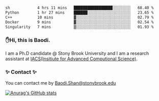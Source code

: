 <!--START_SECTION:waka-->

```txt
sh            4 hrs 11 mins   █████████████████░░░░░░░░   68.40 %
Python        1 hr 27 mins    ██████░░░░░░░░░░░░░░░░░░░   23.65 %
C++           10 mins         ▓░░░░░░░░░░░░░░░░░░░░░░░░   02.79 %
Docker        9 mins          ▓░░░░░░░░░░░░░░░░░░░░░░░░   02.54 %
Singularity   7 mins          ▒░░░░░░░░░░░░░░░░░░░░░░░░   01.93 %
```

<!--END_SECTION:waka-->

### ✋Hi, this is Baodi. 

I am a Ph.D candidate @ Stony Brook University and I am a research assistant at [IACS(Insitiute for Advanced Computional Science)](https://iacs.stonybrook.edu/).

### ✨ Contact ✨

You can contact me by [Baodi.Shan@stonybrook.edu](mailto:Baodi.Shan@stonybrook.edu)

[![Anurag's GitHub stats](https://github-readme-stats.vercel.app/api?username=lwshanbd&theme=jolly&show_icons=true&count_private=true&include_all_commits=true)](https://github.com/anuraghazra/github-readme-stats)



<!--
**lwshanbd/lwshanbd** is a ✨ _special_ ✨ repository because its `README.md` (this file) appears on your GitHub profile.

Here are some ideas to get you started:

- 🔭 I’m currently working on ...
- 🌱 I’m currently learning ...
- 👯 I’m looking to collaborate on ...
- 🤔 I’m looking for help with ...
- 💬 Ask me about ...
- 📫 How to reach me: ...
- 😄 Pronouns: ...
- ⚡ Fun fact: ...
-->
